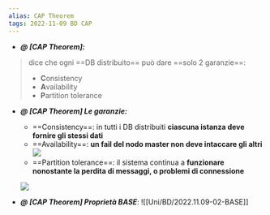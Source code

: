 ```yaml
---
alias: CAP Theorem
tags: 2022-11-09 BD CAP
---
```


- ***@ [CAP Theorem]:***
> dice che ogni ==DB distribuito== può dare ==solo 2 garanzie==:
> - **C**onsistency
> - **A**vailability
> - **P**artition tolerance
<!--ID: 1670236970885-->


- ***@ [CAP Theorem] Le garanzie:***
	- ==Consistency==: in tutti i DB distribuiti **ciascuna istanza deve fornire gli stessi dati**
	- ==Availability==: **un fail del nodo master non deve intaccare gli altri**
	    ![](Uni/BD/img/masterslave.jpeg)
	- ==Partition tolerance==: il sistema continua a **funzionare nonostante la perdita di messaggi, o problemi di connessione**

	![](Uni/BD/img/cap.jpeg)
<!--ID: 1670236970890-->


- ***@ [CAP Theorem] Proprietà BASE***: ![[Uni/BD/2022.11.09-02-BASE]]